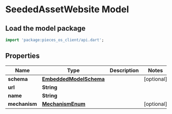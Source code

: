 # SeededAssetWebsite Model

## Load the model package
```dart
import 'package:pieces_os_client/api.dart';
```

## Properties
Name | Type | Description | Notes
------------ | ------------- | ------------- | -------------
**schema** | [**EmbeddedModelSchema**](EmbeddedModelSchema) |  | [optional] 
**url** | **String** |  | 
**name** | **String** |  | 
**mechanism** | [**MechanismEnum**](MechanismEnum) |  | [optional] 




